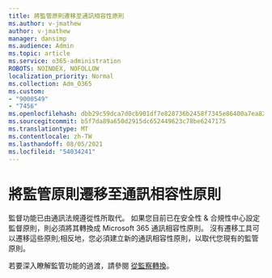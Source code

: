 ```yaml
---
title: 將監管原則遷移至通訊相容性原則
ms.author: v-jmathew
author: v-jmathew
manager: dansimp
ms.audience: Admin
ms.topic: article
ms.service: o365-administration
ROBOTS: NOINDEX, NOFOLLOW
localization_priority: Normal
ms.collection: Adm_O365
ms.custom:
- "9000549"
- "7456"
ms.openlocfilehash: dbb29c59dca7d0cb901df7e828736b2458f7345e86400a7ea823cf654cd0891e
ms.sourcegitcommit: b5f7da89a650d2915dc652449623c78be6247175
ms.translationtype: MT
ms.contentlocale: zh-TW
ms.lasthandoff: 08/05/2021
ms.locfileid: "54034241"
---
```

# <a name="migrate-supervision-policies-to-communication-compliance-policies"></a>將監管原則遷移至通訊相容性原則

監督功能已由通訊法規遵從性所取代。 如果您目前已在安全性 & 合規性中心設定監督原則，則必須將其轉換成 Microsoft 365 通訊相容性原則。 沒有遷移工具可以遷移這些原則;相反地，您必須建立新的通訊相容性原則，以取代您現有的監管原則。

若要深入瞭解監管功能的過渡，請參閱 [從監察轉換](https://go.microsoft.com/fwlink/?linkid=2128750)。
